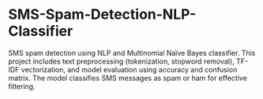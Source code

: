 # SMS-Spam-Detection-NLP-Classifier
SMS spam detection using NLP and Multinomial Naïve Bayes classifier. This project includes text preprocessing (tokenization, stopword removal), TF-IDF vectorization, and model evaluation using accuracy and confusion matrix. The model classifies SMS messages as spam or ham for effective filtering.
